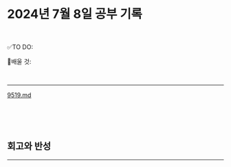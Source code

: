 # 2024년 7월 8일 공부 기록 

<br>

✅TO DO: 



💭배울 것:


<br>

---

[9519.md](..%2F..%2F..%2FAlgorithm%2FSolvedProblem%2F%EB%9E%9C%EB%8D%A4%EB%A7%88%EB%9D%BC%ED%86%A4%2F%EC%BD%94%EC%8A%A4005%2F9519%2F9519.md)



<br><br><br>





## 회고와 반성

---

